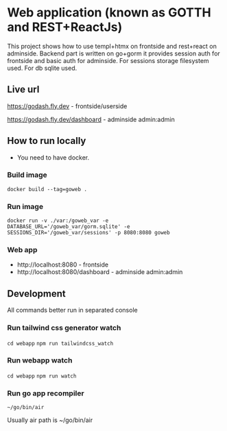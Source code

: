 # Web application (known as GOTTH and REST+ReactJs)

This project shows how to use templ+htmx on  frontside and rest+react on adminside.
Backend part is written on go+gorm it provides session auth for frontside and basic auth for adminside.
For sessions storage filesystem used. For db sqlite used.


## Live url

https://godash.fly.dev - frontside/userside

https://godash.fly.dev/dashboard - adminside admin:admin

## How to run locally

- You need to have docker.

### Build image

`docker build --tag=goweb .`

### Run image


`docker run -v ./var:/goweb_var -e DATABASE_URL='/goweb_var/gorm.sqlite' -e SESSIONS_DIR='/goweb_var/sessions' -p 8080:8080 goweb`

### Web app

- http://localhost:8080 - frontside
- http://localhost:8080/dashboard - adminside admin:admin

## Development

All commands better run in separated console

### Run tailwind css generator watch

`cd webapp`
`npm run tailwindcss_watch`

### Run webapp watch

`cd webapp`
`npm run watch`


### Run go app recompiler

`~/go/bin/air`

Usually air path is ~/go/bin/air 